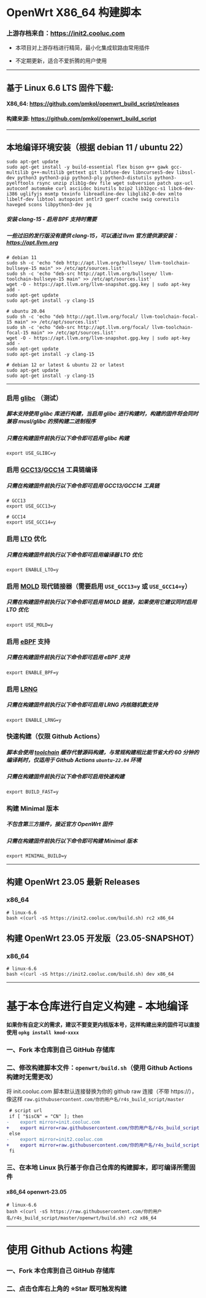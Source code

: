 # OpenWrt X86_64 构建脚本

### 上游存档来自：https://init2.cooluc.com 

- 本项目对上游存档进行精简，最小化集成软路由常用插件

- 不定期更新，适合不爱折腾的用户使用

---------------

## 基于 Linux 6.6 LTS 固件下载:

#### X86_64: https://github.com/pmkol/openwrt_build_script/releases

#### 构建来源: https://github.com/pmkol/openwrt_build_script

---------------

## 本地编译环境安装（根据 debian 11 / ubuntu 22）
```shell
sudo apt-get update
sudo apt-get install -y build-essential flex bison g++ gawk gcc-multilib g++-multilib gettext git libfuse-dev libncurses5-dev libssl-dev python3 python3-pip python3-ply python3-distutils python3-pyelftools rsync unzip zlib1g-dev file wget subversion patch upx-ucl autoconf automake curl asciidoc binutils bzip2 lib32gcc-s1 libc6-dev-i386 uglifyjs msmtp texinfo libreadline-dev libglib2.0-dev xmlto libelf-dev libtool autopoint antlr3 gperf ccache swig coreutils haveged scons libpython3-dev jq
```

##### 安装 clang-15 - 启用 BPF 支持时需要
##### 一些过旧的发行版没有提供 clang-15，可以通过 llvm 官方提供源安装：https://apt.llvm.org
```shell
# debian 11
sudo sh -c 'echo "deb http://apt.llvm.org/bullseye/ llvm-toolchain-bullseye-15 main" >> /etc/apt/sources.list'
sudo sh -c 'echo "deb-src http://apt.llvm.org/bullseye/ llvm-toolchain-bullseye-15 main" >> /etc/apt/sources.list'
wget -O - https://apt.llvm.org/llvm-snapshot.gpg.key | sudo apt-key add -
sudo apt-get update
sudo apt-get install -y clang-15

# ubuntu 20.04
sudo sh -c 'echo "deb http://apt.llvm.org/focal/ llvm-toolchain-focal-15 main" >> /etc/apt/sources.list'
sudo sh -c 'echo "deb-src http://apt.llvm.org/focal/ llvm-toolchain-focal-15 main" >> /etc/apt/sources.list'
wget -O - https://apt.llvm.org/llvm-snapshot.gpg.key | sudo apt-key add -
sudo apt-get update
sudo apt-get install -y clang-15

# debian 12 or latest & ubuntu 22 or latest
sudo apt-get update
sudo apt-get install -y clang-15
```

---------------

### 启用 [glibc](https://www.gnu.org/software/libc/) （测试）
##### 脚本支持使用 glibc 库进行构建，当启用 glibc 进行构建时，构建的固件将会同时兼容 musl/glibc 的预构建二进制程序
##### 只需在构建固件前执行以下命令即可启用 glibc 构建

```
export USE_GLIBC=y
```

### 启用 [GCC13](https://gcc.gnu.org/gcc-13/)/[GCC14](https://gcc.gnu.org/gcc-14/) 工具链编译
##### 只需在构建固件前执行以下命令即可启用 GCC13/GCC14 工具链

```
# GCC13
export USE_GCC13=y
```

```
# GCC14
export USE_GCC14=y
```

### 启用 [LTO](https://gcc.gnu.org/onlinedocs/gccint/LTO-Overview.html) 优化
##### 只需在构建固件前执行以下命令即可启用编译器 LTO 优化

```
export ENABLE_LTO=y
```

### 启用 [MOLD](https://github.com/rui314/mold) 现代链接器（需要启用 `USE_GCC13=y` 或 `USE_GCC14=y`）
##### 只需在构建固件前执行以下命令即可启用 MOLD 链接，如果使用它建议同时启用 LTO 优化

```
export USE_MOLD=y
```

### 启用 [eBPF](https://docs.kernel.org/bpf/) 支持
##### 只需在构建固件前执行以下命令即可启用 eBPF 支持

```
export ENABLE_BPF=y
```

### 启用 [LRNG](https://github.com/smuellerDD/lrng)
##### 只需在构建固件前执行以下命令即可启用 LRNG 内核随机数支持

```
export ENABLE_LRNG=y
```

### 快速构建（仅限 Github Actions）
##### 脚本会使用 [toolchain](https://github.com/sbwml/toolchain-cache) 缓存代替源码构建，与常规构建相比能节省大约 60 分钟的编译耗时，仅适用于 Github Actions `ubuntu-22.04` 环境
##### 只需在构建固件前执行以下命令即可启用快速构建

```
export BUILD_FAST=y
```

### 构建 Minimal 版本
##### 不包含第三方插件，接近官方 OpenWrt 固件
##### 只需在构建固件前执行以下命令即可构建 Minimal 版本

```
export MINIMAL_BUILD=y
```

---------------

## 构建 OpenWrt 23.05 最新 Releases

### x86_64
```shell
# linux-6.6
bash <(curl -sS https://init2.cooluc.com/build.sh) rc2 x86_64
```

## 构建 OpenWrt 23.05 开发版（23.05-SNAPSHOT）

### x86_64
```shell
# linux-6.6
bash <(curl -sS https://init2.cooluc.com/build.sh) dev x86_64
```

-----------------

# 基于本仓库进行自定义构建 - 本地编译

#### 如果你有自定义的需求，建议不要变更内核版本号，这样构建出来的固件可以直接使用 `opkg install kmod-xxxx`

### 一、Fork 本仓库到自己 GitHub 存储库

### 二、修改构建脚本文件：`openwrt/build.sh`（使用 Github Actions 构建时无需更改）

将 init.cooluc.com 脚本默认连接替换为你的 github raw 连接（不带 https://），像这样 `raw.githubusercontent.com/你的用户名/r4s_build_script/master`

```diff
 # script url
 if [ "$isCN" = "CN" ]; then
-    export mirror=init.cooluc.com
+    export mirror=raw.githubusercontent.com/你的用户名/r4s_build_script/master
 else
-    export mirror=init2.cooluc.com
+    export mirror=raw.githubusercontent.com/你的用户名/r4s_build_script/master
 fi
```

### 三、在本地 Linux 执行基于你自己仓库的构建脚本，即可编译所需固件

#### x86_64 openwrt-23.05
```shell
# linux-6.6
bash <(curl -sS https://raw.githubusercontent.com/你的用户名/r4s_build_script/master/openwrt/build.sh) rc2 x86_64
```

-----------------

# 使用 Github Actions 构建

### 一、Fork 本仓库到自己 GitHub 存储库

### 二、点击仓库右上角的 ⭐Star 既可触发构建
